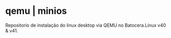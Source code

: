 # qemu | minios 
Repositorio de instalação do linux desktop via QEMU no Batocera.Linux v40 &amp; v41.
